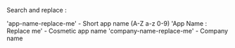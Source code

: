 Search and replace :

'app-name-replace-me' - Short app name (A-Z a-z 0-9)
'App Name : Replace me' - Cosmetic app name
'company-name-replace-me' - Company name